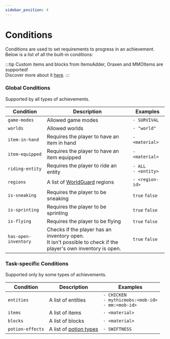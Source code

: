 ```yaml
---
sidebar_position: 4
---
```


# Conditions

Conditions are used to set requirements to progress in an achievement. <br/>
Below is a list of all the built-in conditions:

:::tip
Custom items and blocks from ItemsAdder, Oraxen and MMOItems are supported! <br/>
Discover more about it [here](../../useful-stuff/item-format.md).
:::

### Global Conditions
Supported by all types of achievements.

| Condition            | Description                                                                                                       | Examples                 |
|----------------------|-------------------------------------------------------------------------------------------------------------------|--------------------------|
| `game-modes`         | Allowed game modes                                                                                                | `- SURVIVAL`             |
| `worlds`             | Allowed worlds                                                                                                    | `- "world"`              |
| `item-in-hand`       | Requires the player to have an item in hand                                                                       | `- <material>`           |
| `item-equipped`      | Requires the player to have an item equipped                                                                      | `- <material>`           |
| `riding-entity`      | Requires the player to ride an entity                                                                             | `- ALL`<br/>`- <entity>` |
| `regions`            | A list of [WorldGuard](https://dev.bukkit.org/projects/worldguard) regions                                        | `- <region-id>`          |
| `is-sneaking`        | Requires the player to be sneaking                                                                                | `true` `false`           |
| `is-sprinting`       | Requires the player to be sprinting                                                                               | `true` `false`           |
| `is-flying`          | Requires the player to be flying                                                                                  | `true` `false`           |
| `has-open-inventory` | Checks if the player has an inventory open.<br/>It isn't possible to check if the player's own inventory is open. | `true` `false`           |

### Task-specific Conditions
Supported only by some types of achievements.

| Condition        | Description                                                                                          | Examples                                                    |
|------------------|------------------------------------------------------------------------------------------------------|-------------------------------------------------------------|
| `entities`       | A list of entities                                                                                   | `- CHICKEN`<br/>`- mythicmobs:<mob-id>`<br/>`- mm:<mob-id>` |
| `items`          | A list of items                                                                                      | `- <material>`                                              |
| `blocks`         | A list of blocks                                                                                     | `- <material>`                                              |
| `potion-effects` | A list of [potion types](https://hub.spigotmc.org/javadocs/spigot/org/bukkit/potion/PotionType.html) | `- SWIFTNESS`                                               |

